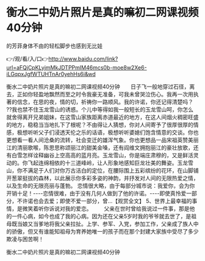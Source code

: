 # 衡水二中奶片照片是真的嘛初二网课视频40分钟
的芳菲身体不由的轻松脚步也感到无比娃

👉/观/看/入/口👉http://www.baidu.com/link?url=aFQjCpKLyjmMkJDTPPmIM46mcs0b-moe8w2Xe6-iLGqpxJgfWTUHTnAr0yehHs6i&wd

衡水二中奶片照片是真的嘛初二网课视频40分钟　　日子飞一般地穿过石径，离去，正如你轻盈地飘然而至之时令我豪无准备，可我未曾哭泣伤心。我再一次用执著的信念，在思的夜，情的切，祈祷你一路顺风。我的许诺，你还记得清楚吗？
??我也禁不住玉龙雪山的诱惑。个儿中等得如我一般短长的玉龙雪山呵，你怎么就舍得离开兄弟姐妹，在这雪山家族距离赤道最近的地方，在这人间烟火稠密旺盛的地方，稳稳当当地扎下了根呢？不由得让人猜想，你对人间寄予了很厚很厚的情感，极想听听父子们浸透天伦之乐的话语，极想听听婆媳们饱含情意的交谈。你也更想看一看人间沧桑的流转，社会变迁的雄浑气象。你也更想品一品宋祖英赞美丽江的清丽歌喉，陈思思称颂丽江的甜美金嗓，还有阎维文拥抱丽江的豪壮放歌，还有白雪怎样诠释幽谷上空高高的蓝月亮。玉龙雪山，你是端庄肃穆的，又是鲜活灵动的。你飞起连绵相依的十三道峰岭，让人形象地感知巨龙壮美的舞姿。玉龙雪山，你不满足于人们对你万古洁白的定位，在腰际围上五彩缤纷的花环，在山脚铺开葱翠挺拔的森林，以此展示你多彩多姿的神韵，并抒发对人间的无限热爱之情，以及生命的无限亮丽与蓬勃。
恋情很大略，由于每部分城市说：我爱你，会为你开销十足！----恋情很难，由于没有几何人做到了他的许诺。----即使真怜爱一部分，不许诺也会去爱；即使不爱一部分，曾...【观赏全文】
	5、世界上最幸福的事情，是微笑着听你诉说对我的爱恋。
　　父亲在世时曾给我说过一件事，那是他的一件心病，如今也成了我的心病。因为还在父亲5岁时我的爷爷就去世了，是祖母既当娘又当爹地将我父亲拉扯。上学、参军、入党，参加工作，父亲成了族人中的骄傲，但又有谁能知祖母为育养她唯一的孩子而在那个封建大家族中受尽了多少欺凌与困苦啊！

衡水二中奶片照片是真的嘛初二网课视频40分钟
